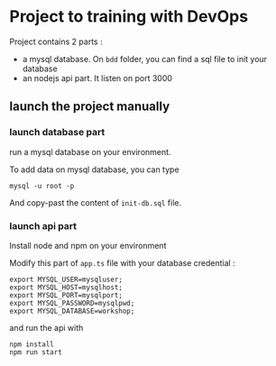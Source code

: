 # Project to training with DevOps 

Project contains 2 parts :
* a mysql database. On `bdd` folder, you can find a sql file to init your database
* an nodejs api part. It listen on port 3000



## launch the project manually

### launch database part

run a mysql database on your environment.

To add data on mysql database, you can type 
```
mysql -u root -p
```

And copy-past the content of `init-db.sql` file.

### launch api part

Install node and npm on your environment

Modify this part of `app.ts` file with your database credential :  

```
export MYSQL_USER=mysqluser;
export MYSQL_HOST=mysqlhost;
export MYSQL_PORT=mysqlport;
export MYSQL_PASSWORD=mysqlpwd;
export MYSQL_DATABASE=workshop;
```

and run the api with
```
npm install
npm run start
```


